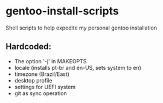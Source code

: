 # gentoo-install-scripts
Shell scripts to help expedite my personal gentoo installation

## Hardcoded:
- The option '-j' in MAKEOPTS
- locale (installs pt-br and en-US, sets system to en)
- timezone (Brazil/East)
- desktop profile
- settings for UEFI system
- git as sync operation
